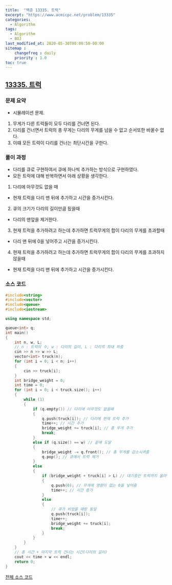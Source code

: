 ```yaml
---
title:  "백준 13335. 트럭"
excerpt: "https://www.acmicpc.net/problem/13335"
categories:
  - Algorithm
tags:
  - Algorithm
  - BOJ
last_modified_at: 2020-05-30T00:00:50-00:00
sitemap :
    changefreq : daily
    priority : 1.0
toc: true
---
```


## [13335. 트럭](https://www.acmicpc.net/problem/13335)
### 문제 요약
- 시뮬레이션 문제.
1. 무게가 다른 트럭들이 모두 다리를 건너면 된다.
2. 다리를 건너면서 트럭의 총 무게는 다리의 무게를 넘을 수 없고 순서또한 바꿀수 없다.
3. 이떄 모든 트럭이 다리를 건너는 최단시간을 구한다.

### 풀이 과정
- 다리를 큐로 구현하여서 큐에 하나씩 추가하는 방식으로 구현하였다.
- 모든 트럭에 대해 반복하면서 아래 상황을 생각한다.
1. 다리에 아무것도 없을 때 
- 현재 트럭을 다리 맨 뒤에 추가하고 시간을 증가시킨다.
2. 큐의 크기가 다리의 길이만큼 됬을때
- 다리의 맨앞을 제거한다.
3. 현재 트럭을 추가하려고 하는데 추가하면 트럭무게의 합이 다리의 무게를 초과할때
- 다리 맨 뒤에 0을 넣어주고 시간을 증가시킨다.
4. 현재 트럭을 추가하려고 하는데 추가하면 트럭무게의 합이 다리의 무게를 초과하지 않을때
- 현재 트럭을 다리 맨 뒤에 추가하고 시간을 증가시킨다.

### 소스 코드
```cpp
#include<string>
#include<vector>
#include<queue>
#include<iostream>

using namespace std;

queue<int> q;
int main()
{
    int n, w, L;
    // n : 트럭의 수, w : 다리의 길이, L : 다리의 최대 하중
    cin >> n >> w >> L;
    vector<int> truck(n);
    for (int i = 0; i < n; i++)
    {
        cin >> truck[i];
    }
    int bridge_weight = 0;
    int time = 0;
    for (int i = 0; i < truck.size(); i++)
    {
        while (1)
        {
            if (q.empty()) // 다리에 아무것도 없을때
            {
                q.push(truck[i]); // 다리에 현재 트럭 추가
                time++; // 시간 추가
                bridge_weight += truck[i]; // 총 무게 추가
                break;
            }
            else if (q.size() == w) // 끝에 도달
            {
                bridge_weight -= q.front(); // 총 무게를 감소시켜줌
                q.pop(); // 큐에서 트럭 제거
            }
            else
            {
                if (bridge_weight + truck[i] > L) // 대기중인 트럭까지 올라갔을때 트럭이 다리의 무게를 초과할 때
                {
                    q.push(0); // 무게에 영향이 없는 0을 넣어줌
                    time++; // 시간 증가
                }
                else
                {
                    // 큐가 비었을 때랑 동일
                    q.push(truck[i]);
                    time++;
                    bridge_weight += truck[i];
                    break;
                }
            }
        }
    }
    // 총 시간 + 마지막 트럭 건너는 시간(다리의 길이)
    cout << time + w << endl;
    return 0;
}
```

[전체 소스 코드](https://github.com/tdm1223/Algorithm/blob/master/acmicpc.net/source/13335.cpp)